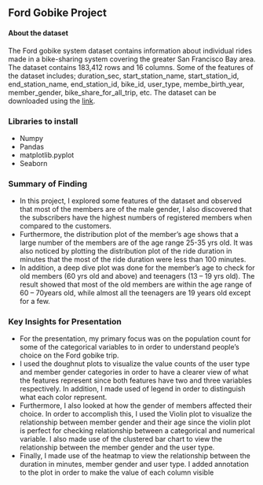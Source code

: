 ## Ford Gobike Project

#### About the dataset
The Ford gobike system dataset contains information about individual rides made
in a bike-sharing system covering the greater San Francisco Bay area.
The dataset contains 183,412 rows and 16 columns.
Some of the features of the dataset includes; duration_sec, start_station_name, 
start_station_id, end_station_name, end_station_id, bike_id, user_type, 
membe_birth_year, member_gender, bike_share_for_all_trip, etc.
The dataset can be downloaded using the [link](https://www.google.com/url?q=https://video.udacity-data.com/topher/2020/October/5f91cf38_201902-fordgobike-tripdata/201902-fordgobike-tripdata.csv&sa=D&source=editors&ust=1666883470330185&usg=AOvVaw0CK0e47azMi4eNPnKg8NDp).


### Libraries to install
- Numpy
- Pandas
- matplotlib.pyplot
- Seaborn

### Summary of Finding
* In this project, I explored some features of the dataset and observed that
most of the members are of the male gender, I also discovered that the 
subscribers have the highest numbers of registered members when compared to
the customers.
* Furthermore, the distribution plot of the member’s age shows that a large
number of the members are of the age range 25-35 yrs old. It was also noticed
by plotting the distribution plot of the ride duration in minutes that the 
most of the ride duration were less than 100 minutes.
* In addition, a deep dive plot was done for the member’s age to check for old 
members (60 yrs old and above) and teenagers (13 – 19 yrs old). 
The result showed that most of the old members are within the age range of 
60 – 70years old, while almost all the teenagers are 19 years old except for a few.

### Key Insights for Presentation
* For the presentation, my primary focus was on the population count for some of the
categorical variables to in order to understand people’s choice on the Ford gobike trip.
* I used the doughnut plots to visualize the value counts of the user type and member 
gender categories in order to have a clearer view of what the features represent 
since both features have two and three variables respectively. 
In addition, I made used of legend in order to distinguish what each color represent.
* Furthermore, I also looked at how the gender of members affected their choice. 
In order to accomplish this, I used the Violin plot to visualize the relationship
between member gender and their age since the violin plot is perfect for checking
relationship between a categorical and numerical variable. I also made use of the
clustered bar chart to view the relationship between the member gender and the user type.
* Finally, I made use of the heatmap to view the relationship between the duration in
minutes, member gender and user type. I added annotation to the plot in order to make
the value of each column visible
